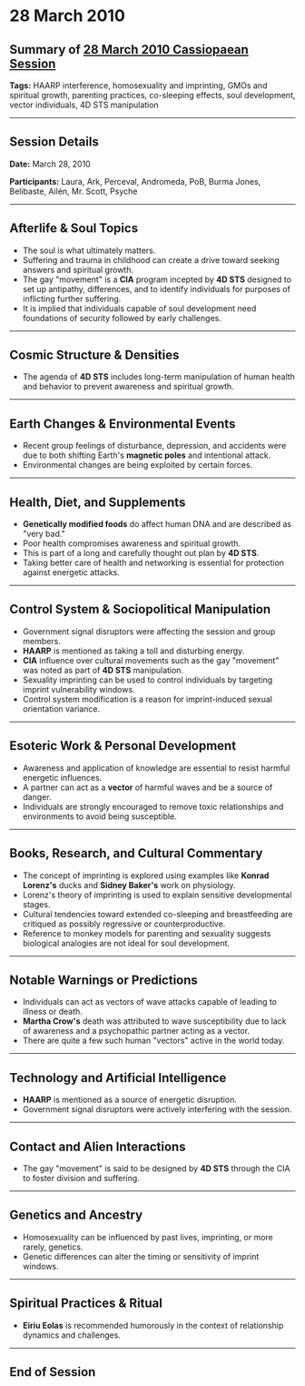 # 28 March 2010

## Summary of [28 March 2010 Cassiopaean Session](https://cassiopaea.org/forum/threads/session-28-march-2010.17052/)

**Tags:** HAARP interference, homosexuality and imprinting, GMOs and spiritual growth, parenting practices, co-sleeping effects, soul development, vector individuals, 4D STS manipulation

---

## Session Details

**Date:** March 28, 2010

**Participants:** Laura, Ark, Perceval, Andromeda, PoB, Burma Jones, Belibaste, Ailén, Mr. Scott, Psyche

---

## Afterlife & Soul Topics

- The soul is what ultimately matters.
- Suffering and trauma in childhood can create a drive toward seeking answers and spiritual growth.
- The gay "movement" is a **CIA** program incepted by **4D STS** designed to set up antipathy, differences, and to identify individuals for purposes of inflicting further suffering.
- It is implied that individuals capable of soul development need foundations of security followed by early challenges.

---

## Cosmic Structure & Densities

- The agenda of **4D STS** includes long-term manipulation of human health and behavior to prevent awareness and spiritual growth.

---

## Earth Changes & Environmental Events

- Recent group feelings of disturbance, depression, and accidents were due to both shifting Earth's **magnetic poles** and intentional attack.
- Environmental changes are being exploited by certain forces.

---

## Health, Diet, and Supplements

- **Genetically modified foods** do affect human DNA and are described as "very bad."
- Poor health compromises awareness and spiritual growth.
- This is part of a long and carefully thought out plan by **4D STS**.
- Taking better care of health and networking is essential for protection against energetic attacks.

---

## Control System & Sociopolitical Manipulation

- Government signal disruptors were affecting the session and group members.
- **HAARP** is mentioned as taking a toll and disturbing energy.
- **CIA** influence over cultural movements such as the gay "movement" was noted as part of **4D STS** manipulation.
- Sexuality imprinting can be used to control individuals by targeting imprint vulnerability windows.
- Control system modification is a reason for imprint-induced sexual orientation variance.

---

## Esoteric Work & Personal Development

- Awareness and application of knowledge are essential to resist harmful energetic influences.
- A partner can act as a **vector** of harmful waves and be a source of danger.
- Individuals are strongly encouraged to remove toxic relationships and environments to avoid being susceptible.

---

## Books, Research, and Cultural Commentary

- The concept of imprinting is explored using examples like **Konrad Lorenz's** ducks and **Sidney Baker's** work on physiology.
- Lorenz's theory of imprinting is used to explain sensitive developmental stages.
- Cultural tendencies toward extended co-sleeping and breastfeeding are critiqued as possibly regressive or counterproductive.
- Reference to monkey models for parenting and sexuality suggests biological analogies are not ideal for soul development.

---

## Notable Warnings or Predictions

- Individuals can act as vectors of wave attacks capable of leading to illness or death.
- **Martha Crow's** death was attributed to wave susceptibility due to lack of awareness and a psychopathic partner acting as a vector.
- There are quite a few such human "vectors" active in the world today.

---

## Technology and Artificial Intelligence

- **HAARP** is mentioned as a source of energetic disruption.
- Government signal disruptors were actively interfering with the session.

---

## Contact and Alien Interactions

- The gay "movement" is said to be designed by **4D STS** through the CIA to foster division and suffering.

---

## Genetics and Ancestry

- Homosexuality can be influenced by past lives, imprinting, or more rarely, genetics.
- Genetic differences can alter the timing or sensitivity of imprint windows.

---

## Spiritual Practices & Ritual

- **Eiriu Eolas** is recommended humorously in the context of relationship dynamics and challenges.

---

## End of Session